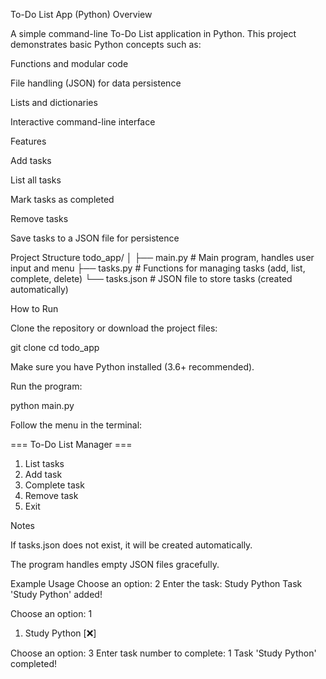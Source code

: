 To-Do List App (Python)
Overview

A simple command-line To-Do List application in Python.
This project demonstrates basic Python concepts such as:

Functions and modular code

File handling (JSON) for data persistence

Lists and dictionaries

Interactive command-line interface

Features

Add tasks

List all tasks

Mark tasks as completed

Remove tasks

Save tasks to a JSON file for persistence

Project Structure
todo_app/
│
├── main.py        # Main program, handles user input and menu
├── tasks.py       # Functions for managing tasks (add, list, complete, delete)
└── tasks.json     # JSON file to store tasks (created automatically)

How to Run

Clone the repository or download the project files:

git clone <repository-url>
cd todo_app


Make sure you have Python installed (3.6+ recommended).

Run the program:

python main.py


Follow the menu in the terminal:

=== To-Do List Manager ===
1. List tasks
2. Add task
3. Complete task
4. Remove task
5. Exit

Notes

If tasks.json does not exist, it will be created automatically.

The program handles empty JSON files gracefully.

Example Usage
Choose an option: 2
Enter the task: Study Python
Task 'Study Python' added!

Choose an option: 1
1. Study Python [❌]

Choose an option: 3
Enter task number to complete: 1
Task 'Study Python' completed!
